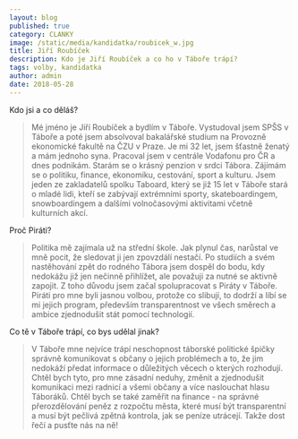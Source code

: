 ```yaml
---
layout: blog
published: true
category: CLANKY
image: /static/media/kandidatka/roubicek_w.jpg
title: Jiří Roubíček
description: Kdo je Jiří Roubíček a co ho v Táboře trápí?
tags: volby, kandidatka
author: admin
date: 2018-05-28
---
```



Kdo jsi a co děláš?

> Mé jméno je Jiří Roubíček a bydlím v Táboře.
Vystudoval jsem SPŠS v Táboře a poté jsem absolvoval bakalářské studium na Provozně ekonomické fakultě na ČZU v Praze.
Je mi 32 let, jsem šťastně ženatý a mám jednoho syna.
Pracoval jsem v centrále Vodafonu pro ČR a dnes podnikám.
Starám se o krásný penzion v srdci Tábora. Zájímám se o politiku, finance, ekonomiku, cestování, sport a kulturu.
Jsem jeden ze zakladatelů spolku Taboard, který se již 15 let v Táboře stará o mladé lidi, kteří se zabývají extrémními sporty, skateboardingem, snowboardingem a dalšími volnočasovými aktivitami včetně kulturních akcí.

Proč Piráti?

> Politika mě zajímala už na střední škole.
Jak plynul čas, narůstal ve mně pocit, že sledovat ji jen zpovzdálí nestačí.
Po studiích a svém nastěhování zpět do rodného Tábora jsem dospěl do bodu, kdy nedokážu již jen nečinně přihlížet, ale považuji za nutné se aktivně zapojit.
Z toho důvodu jsem začal spolupracovat s Piráty v Táboře.
Piráti pro mne byli jasnou volbou, protože co slibují, to dodrží a líbí se mi jejich program, především transparentnost ve všech směrech a ambice zjednodušit stát pomocí technologií.

Co tě v Táboře trápí, co bys udělal jinak?

> V Táboře mne nejvíce trápí neschopnost táborské politické špičky správně komunikovat s občany o jejich problémech a to, že jim nedokáží předat informace o důležitých věcech o kterých rozhodují.
Chtěl bych tyto, pro mne zásadní neduhy, změnit a zjednodušit komunikaci mezi radnicí a všemi občany a více naslouchat hlasu Táboráků.
Chtěl bych se také zaměřit na finance - na správné přerozdělování peněz z rozpočtu města, které musí být transparentní a musí být pečlivá zpětná kontrola, jak se peníze utrácejí.
Takže dost řečí a pusťte nás na ně!
